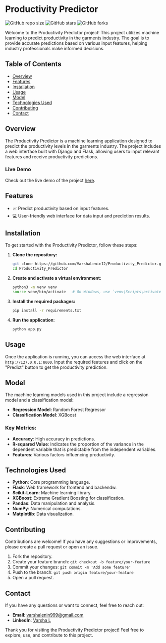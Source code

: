 # Productivity Predictor

![GitHub repo size](https://img.shields.io/github/repo-size/VarshaLenin12/Productivity_Predictor)
![GitHub stars](https://img.shields.io/github/stars/VarshaLenin12/Productivity_Predictor?style=social)
![GitHub forks](https://img.shields.io/github/forks/VarshaLenin12/Productivity_Predictor?style=social)

Welcome to the Productivity Predictor project! This project utilizes machine learning to predict productivity in the garments industry. The goal is to provide accurate predictions based on various input features, helping industry professionals make informed decisions.

## Table of Contents
- [Overview](#overview)
- [Features](#features)
- [Installation](#installation)
- [Usage](#usage)
- [Model](#model)
- [Technologies Used](#technologies-used)
- [Contributing](#contributing)
- [Contact](#contact)

## Overview
The Productivity Predictor is a machine learning application designed to predict the productivity levels in the garments industry. The project includes a web interface built with Django and Flask, allowing users to input relevant features and receive productivity predictions.

### Live Demo
Check out the live demo of the project [here](https://productivity-predictor.onrender.com/).

## Features
- 📈 Predict productivity based on input features.
- 💻 User-friendly web interface for data input and prediction results.

## Installation
To get started with the Productivity Predictor, follow these steps:

1. **Clone the repository:**
    ```sh
    git clone https://github.com/VarshaLenin12/Productivity_Predictor.git
    cd Productivity_Predictor
    ```

2. **Create and activate a virtual environment:**
    ```sh
    python3 -m venv venv
    source venv/bin/activate   # On Windows, use `venv\Scripts\activate`
    ```

3. **Install the required packages:**
    ```sh
    pip install -r requirements.txt
    ```

4. **Run the application:**
    ```sh
    python app.py
    ```

## Usage
Once the application is running, you can access the web interface at `http://127.0.0.1:8000`. Input the required features and click on the "Predict" button to get the productivity prediction.

## Model
The machine learning models used in this project include a regression model and a classification model:

- **Regression Model**: Random Forest Regressor
- **Classification Model**: XGBoost

### Key Metrics:
- **Accuracy**: High accuracy in predictions.
- **R-squared Value**: Indicates the proportion of the variance in the dependent variable that is predictable from the independent variables.
- **Features**: Various factors influencing productivity.

## Technologies Used
- **Python**: Core programming language.
- **Flask**: Web framework for frontend and backendw.
- **Scikit-Learn**: Machine learning library.
- **XGBoost**: Extreme Gradient Boosting for classification.
- **Pandas**: Data manipulation and analysis.
- **NumPy**: Numerical computations.
- **Matplotlib**: Data visualization.

## Contributing
Contributions are welcome! If you have any suggestions or improvements, please create a pull request or open an issue.

1. Fork the repository.
2. Create your feature branch: `git checkout -b feature/your-feature`
3. Commit your changes: `git commit -m 'Add some feature'`
4. Push to the branch: `git push origin feature/your-feature`
5. Open a pull request.

## Contact
If you have any questions or want to connect, feel free to reach out:

- **Email**: [varshalenin999@gmail.com](mailto:varshalenin999@gmail.com)
- **LinkedIn**: [Varsha L](https://www.linkedin.com/in/varsha-l-ml)

Thank you for visiting the Productivity Predictor project! Feel free to explore, use, and contribute to this project.
